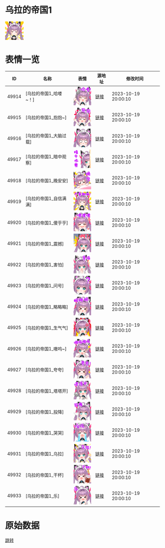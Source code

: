 # 乌拉的帝国1

<img src="./cover.png" height="60" alt="cover" />

# 表情一览

|ID|名称|表情|源地址|修改时间|
|----|----|----|----|----|
|49914|[乌拉的帝国1_哈喽~！]|<img src="./pic/049914_%5B乌拉的帝国1_哈喽~！%5D.png" height="60" alt="哈喽~！"/>|[链接](https://i0.hdslb.com/bfs/garb/d66ddd864a546084f9dc405e42513aa19bada9e0.png)|2023-10-19 20:00:10|
|49915|[乌拉的帝国1_抱抱~]|<img src="./pic/049915_%5B乌拉的帝国1_抱抱~%5D.png" height="60" alt="抱抱~"/>|[链接](https://i0.hdslb.com/bfs/garb/3bfe897dfb23462a389d55a6e3061e3c3bc483a2.png)|2023-10-19 20:00:10|
|49916|[乌拉的帝国1_大脑过载]|<img src="./pic/049916_%5B乌拉的帝国1_大脑过载%5D.png" height="60" alt="大脑过载"/>|[链接](https://i0.hdslb.com/bfs/garb/f311a447e40821d267171fd43bfc90218738a09c.png)|2023-10-19 20:00:10|
|49917|[乌拉的帝国1_暗中观察]|<img src="./pic/049917_%5B乌拉的帝国1_暗中观察%5D.png" height="60" alt="暗中观察"/>|[链接](https://i0.hdslb.com/bfs/garb/249cd5935e5100fee128b3851849d5365b1b15bd.png)|2023-10-19 20:00:10|
|49918|[乌拉的帝国1_晚安安]|<img src="./pic/049918_%5B乌拉的帝国1_晚安安%5D.png" height="60" alt="晚安安"/>|[链接](https://i0.hdslb.com/bfs/garb/29752b7ced03e4f5e22b27df9e1fa7d3b4dbb5c7.png)|2023-10-19 20:00:10|
|49919|[乌拉的帝国1_自信满满]|<img src="./pic/049919_%5B乌拉的帝国1_自信满满%5D.png" height="60" alt="自信满满"/>|[链接](https://i0.hdslb.com/bfs/garb/d859736647d37bcc0b88fe40861e8e360a1da11b.png)|2023-10-19 20:00:10|
|49920|[乌拉的帝国1_傻乎乎]|<img src="./pic/049920_%5B乌拉的帝国1_傻乎乎%5D.png" height="60" alt="傻乎乎"/>|[链接](https://i0.hdslb.com/bfs/garb/1818ef7c5fda1874479ae683ffb15c76302dea0f.png)|2023-10-19 20:00:10|
|49921|[乌拉的帝国1_震撼]|<img src="./pic/049921_%5B乌拉的帝国1_震撼%5D.png" height="60" alt="震撼"/>|[链接](https://i0.hdslb.com/bfs/garb/ac154b0f024376fd40ff70055853761169919086.png)|2023-10-19 20:00:10|
|49922|[乌拉的帝国1_害怕]|<img src="./pic/049922_%5B乌拉的帝国1_害怕%5D.png" height="60" alt="害怕"/>|[链接](https://i0.hdslb.com/bfs/garb/931ab3b7f89b742f45aa081bcb06c9f4ecd95755.png)|2023-10-19 20:00:10|
|49923|[乌拉的帝国1_问号]|<img src="./pic/049923_%5B乌拉的帝国1_问号%5D.png" height="60" alt="问号"/>|[链接](https://i0.hdslb.com/bfs/garb/310d36f4371dab647622a68b60400d63dabbd90c.png)|2023-10-19 20:00:10|
|49924|[乌拉的帝国1_略略略]|<img src="./pic/049924_%5B乌拉的帝国1_略略略%5D.png" height="60" alt="略略略"/>|[链接](https://i0.hdslb.com/bfs/garb/8b7b94ade30a27a192e4bc9e19c6931176a33bb5.png)|2023-10-19 20:00:10|
|49925|[乌拉的帝国1_生气气]|<img src="./pic/049925_%5B乌拉的帝国1_生气气%5D.png" height="60" alt="生气气"/>|[链接](https://i0.hdslb.com/bfs/garb/3a5dadad9b524d1bf870e0ce5d4fd00206017839.png)|2023-10-19 20:00:10|
|49926|[乌拉的帝国1_嗷呜~]|<img src="./pic/049926_%5B乌拉的帝国1_嗷呜~%5D.png" height="60" alt="嗷呜~"/>|[链接](https://i0.hdslb.com/bfs/garb/9f7eda703d393fb471036620849ab59e55ca2c00.png)|2023-10-19 20:00:10|
|49927|[乌拉的帝国1_夸夸]|<img src="./pic/049927_%5B乌拉的帝国1_夸夸%5D.png" height="60" alt="夸夸"/>|[链接](https://i0.hdslb.com/bfs/garb/59473d89f2f00a8af9e01506923ec4793ee1b0f2.png)|2023-10-19 20:00:10|
|49928|[乌拉的帝国1_塔塔开]|<img src="./pic/049928_%5B乌拉的帝国1_塔塔开%5D.png" height="60" alt="塔塔开"/>|[链接](https://i0.hdslb.com/bfs/garb/fcecc55fc122e9e7880cf6a4b9f869edf77dbb9d.png)|2023-10-19 20:00:10|
|49929|[乌拉的帝国1_投降]|<img src="./pic/049929_%5B乌拉的帝国1_投降%5D.png" height="60" alt="投降"/>|[链接](https://i0.hdslb.com/bfs/garb/2e6b2724aec5e5ab52d917297ad46764c345b415.png)|2023-10-19 20:00:10|
|49930|[乌拉的帝国1_哭哭]|<img src="./pic/049930_%5B乌拉的帝国1_哭哭%5D.png" height="60" alt="哭哭"/>|[链接](https://i0.hdslb.com/bfs/garb/9495c8b6aee3a23e7648c00d7368c65f0c18d09a.png)|2023-10-19 20:00:10|
|49931|[乌拉的帝国1_乌拉]|<img src="./pic/049931_%5B乌拉的帝国1_乌拉%5D.png" height="60" alt="乌拉"/>|[链接](https://i0.hdslb.com/bfs/garb/73ca0b51a2574cf60daebebcc22abc212fbb462b.png)|2023-10-19 20:00:10|
|49932|[乌拉的帝国1_干杯]|<img src="./pic/049932_%5B乌拉的帝国1_干杯%5D.png" height="60" alt="干杯"/>|[链接](https://i0.hdslb.com/bfs/garb/64674a3f526929df3971a63762cf7286fbca2006.png)|2023-10-19 20:00:10|
|49933|[乌拉的帝国1_乐]|<img src="./pic/049933_%5B乌拉的帝国1_乐%5D.png" height="60" alt="乐"/>|[链接](https://i0.hdslb.com/bfs/garb/2247f0cda6f3f0c8688773c82d2934b966e97056.png)|2023-10-19 20:00:10|

# 原始数据

[跳转](./raw.json)


